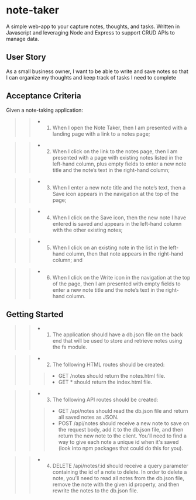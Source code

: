 # note-taker
A simple web-app to your capture notes, thoughts, and tasks. Written in Javascript and leveraging Node and Express to support CRUD APIs to manage data.


## User Story
As a small business owner, I want to be able to write and save notes so that I can organize my thoughts and keep track of tasks I need to complete

## Acceptance Criteria
Given a note-taking application:
>> - 1. When I open the Note Taker, then I am presented with a landing page with a link to a notes page;

>> - 2. When I click on the link to the notes page, then I am presented with a page with existing notes listed in the left-hand column, plus empty fields to enter a new note title and the note’s text in the right-hand column;

>> - 3. When I enter a new note title and the note’s text, then a Save icon appears in the navigation at the top of the page;

>> - 4. When I click on the Save icon, then the new note I have entered is saved and appears in the left-hand column with the other existing notes;

>> - 5. When I click on an existing note in the list in the left-hand column, then that note appears in the right-hand column; and

>> - 6. When I click on the Write icon in the navigation at the top of the page, then I am presented with empty fields to enter a new note title and the note’s text in the right-hand column.


## Getting Started
>> - 1. The application should have a db.json file on the back end that will be used to store and retrieve notes using the fs module.

>> - 2. The following HTML routes should be created:
>>> * GET /notes should return the notes.html file.
>>> * GET * should return the index.html file.

>> - 3. The following API routes should be created:
>>> * GET /api/notes should read the db.json file and return all saved notes as JSON.
>>> * POST /api/notes should receive a new note to save on the request body, add it to the db.json file, and then return the new note to the client. You'll need to find a way to give each note a unique id when it's saved (look into npm packages that could do this for you).

>> - 4. DELETE /api/notes/:id should receive a query parameter containing the id of a note to delete. In order to delete a note, you'll need to read all notes from the db.json file, remove the note with the given id property, and then rewrite the notes to the db.json file.

